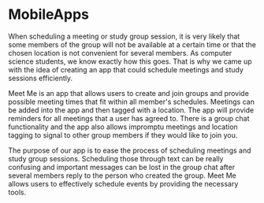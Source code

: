 # MobileApps

When scheduling a meeting or study group session, it is very likely that some members of the group will not be available at a certain time or that the chosen location is not convenient for several members. As computer science students, we know exactly how this goes. That is why we came up with the idea of creating an app that could schedule meetings and study sessions efficiently.

Meet Me is an app that allows users to create and join groups and provide possible meeting times that fit within all member's schedules. Meetings can be added into the app and then tagged with a location. The app will provide reminders for all meetings that a user has agreed to. There is a group chat functionality and the app also allows impromptu meetings and location tagging to signal to other group members if they would like to join you.

The purpose of our app is to ease the process of scheduling meetings and study group sessions. Scheduling those through text can be really confusing and important messages can be lost in the group chat after several members reply to the person who created the group. Meet Me allows users to effectively schedule events by providing the necessary tools.
